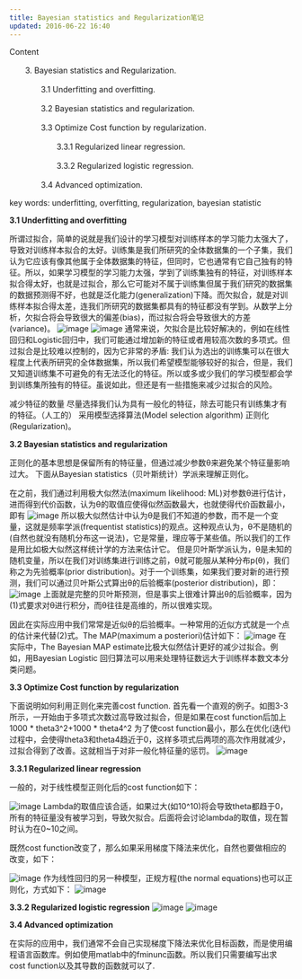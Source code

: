 ```yaml
---
title: Bayesian statistics and Regularization笔记
updated: 2016-06-22 16:40
---
```

Content

　　3. Bayesian statistics and Regularization. 

　　　　3.1 Underfitting and overfitting. 

　　　　3.2 Bayesian statistics and regularization. 

　　　　3.3 Optimize Cost function by regularization. 

　　　　　　3.3.1 Regularized linear regression. 

　　　　　　3.3.2 Regularized logistic regression. 

　　　　3.4 Advanced optimization.

key words: underfitting, overfitting, regularization, bayesian statistic

**3.1 Underfitting and overfitting**

所谓过拟合，简单的说就是我们设计的学习模型对训练样本的学习能力太强大了，导致对训练样本拟合的太好。训练集是我们所研究的全体数据集的一个子集，我们认为它应该有像其他属于全体数据集的特征，但同时，它也通常有它自己独有的特征。所以，如果学习模型的学习能力太强，学到了训练集独有的特征，对训练样本拟合得太好，也就是过拟合，那么它可能对不属于训练集但属于我们研究的数据集的数据预测得不好，也就是泛化能力(generalization)下降。而欠拟合，就是对训练样本拟合得太差，连我们所研究的数据集都具有的特征都没有学到。从数学上分析，欠拟合将会导致很大的偏差(bias)，而过拟合将会导致很大的方差(variance)。
![image](http://images2015.cnblogs.com/blog/788978/201604/788978-20160403232442941-765401995.png)
![image](http://images2015.cnblogs.com/blog/788978/201604/788978-20160403232527707-1950371665.png)
通常来说，欠拟合是比较好解决的，例如在线性回归和Logistic回归中，我们可能通过增加新的特征或者用较高次数的多项式。但过拟合是比较难以控制的，因为它非常的矛盾: 我们认为选出的训练集可以在很大程度上代表所研究的全体数据集，所以我们希望模型能够较好的拟合，但是，我们又知道训练集不可避免的有无法泛化的特征。所以或多或少我们的学习模型都会学到训练集所独有的特征。虽说如此，但还是有一些措施来减少过拟合的风险。

减少特征的数量
尽量选择我们认为具有一般化的特征，除去可能只有训练集才有的特征。（人工的）
采用模型选择算法(Model selection algorithm)
正则化(Regularization)。

**3.2 Bayesian statistics and regularization**

正则化的基本思想是保留所有的特征量，但通过减少参数θ来避免某个特征量影响过大。
下面从Bayesian statistics（贝叶斯统计）学派来理解正则化。

在之前，我们通过利用极大似然法(maximum likelihood: ML)对参数θ进行估计，进而得到代价函数，认为θ的取值应使得似然函数最大，也就使得代价函数最小，即有
![image](http://images2015.cnblogs.com/blog/788978/201604/788978-20160403232805629-1246451475.png)
所以极大似然估计中认为θ是我们不知道的参数，而不是一个变量，这就是频率学派(frequentist statistics)的观点。这种观点认为，θ不是随机的(自然也就没有随机分布这一说法)，它是常量，理应等于某些值。所以我们的工作是用比如极大似然这样统计学的方法来估计它。
但是贝叶斯学派认为，θ是未知的随机变量，所以在我们对训练集进行训练之前，θ就可能服从某种分布p(θ)，我们称之为先验概率(prior distribution)。对于一个训练集，如果我们要对新的进行预测，我们可以通过贝叶斯公式算出θ的后验概率(posterior distribution)，即：
![image](http://images2015.cnblogs.com/blog/788978/201604/788978-20160403233201566-207491776.png)
上面就是完整的贝叶斯预测，但是事实上很难计算出θ的后验概率，因为(1)式要求对θ进行积分，而θ往往是高维的，所以很难实现。

因此在实际应用中我们常常是近似θ的后验概率。一种常用的近似方式就是一个点的估计来代替(2)式。The MAP(maximum a posteriori)估计如下：
![image](http://images2015.cnblogs.com/blog/788978/201604/788978-20160403233416426-1137335637.png)
在实际中，The Bayesian MAP estimate比极大似然估计更好的减少过拟合。例如，用Bayesian Logistic 回归算法可以用来处理特征数远大于训练样本数文本分类问题。

**3.3 Optimize Cost function by regularization**

下面说明如何利用正则化来完善cost function. 首先看一个直观的例子。如图3-3所示，一开始由于多项式次数过高导致过拟合，但是如果在cost function后加上1000 * theta3^2+1000 * theta4^2 为了使cost function最小，那么在优化(迭代)过程中，会使得theta3和theta4趋近于0，这样多项式后两项的高次作用就减少，过拟合得到了改善。这就相当于对非一般化特征量的惩罚。
![image](http://images2015.cnblogs.com/blog/788978/201604/788978-20160403233818035-1810041776.png)

**3.3.1 Regularized linear regression**

一般的，对于线性模型正则化后的cost function如下：

![image](http://images2015.cnblogs.com/blog/788978/201604/788978-20160403233931551-106019010.png)
Lambda的取值应该合适，如果过大(如10^10)将会导致theta都趋于0，所有的特征量没有被学习到，导致欠拟合。后面将会讨论lambda的取值，现在暂时认为在0~10之间。

既然cost function改变了，那么如果采用梯度下降法来优化，自然也要做相应的改变，如下：

![image](http://images2015.cnblogs.com/blog/788978/201604/788978-20160403234125926-576902528.png)
作为线性回归的另一种模型，正规方程(the normal equations)也可以正则化，方式如下：
![image](http://images2015.cnblogs.com/blog/788978/201604/788978-20160403234213816-289410646.png)

**3.3.2 Regularized logistic regression**
![image](http://images2015.cnblogs.com/blog/788978/201604/788978-20160403234445582-1961210619.png)
![image](http://images2015.cnblogs.com/blog/788978/201604/788978-20160403234512473-1235095438.png)

**3.4 Advanced optimization**

在实际的应用中，我们通常不会自己实现梯度下降法来优化目标函数，而是使用编程语言函数库。例如使用matlab中的fminunc函数。所以我们只需要编写出求cost function以及其导数的函数就可以了.

